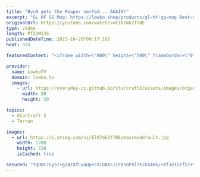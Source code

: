 ```yaml
---
title: "ByuN gets the Reaper nerfed... AGAIN!"
excerpt: "GL HF GG Mug: https://lowko.shop/products/gl-hf-gg-mug Best-of-3 series of top level StarCraft 2 between ByuN (Terran) and Solar (Zerg). In these games ByuN decides to make Reapers... and then more Reapers... and then in the next game he decides to go more Reapers. He loves Reapers, what else can I say?"
originalUrl: https://youtube.com/watch?v=El07mk2fT8E
type: video
length: PT22M13S
publishedDateTime: 2023-10-20T09:17:16Z
heat: 333

featuredContent: "<iframe width=\"800\" height=\"500\" frameborder=\"0\" src=\"https://www.youtube.com/embed/El07mk2fT8E\" allow=\"accelerometer; autoplay; encrypted-media; gyroscope; picture-in-picture\" allowfullscreen></iframe>"

provider:
  name: LowkoTV
  domain: lowko.tv
  images:
    - url: https://everyday-cc.github.io/starcraft2/assets/images/organizations/lowko.tv-50x50.jpg
      width: 50
      height: 50

topics:
  - StarCraft 2
  - Terran

images:
  - url: https://i.ytimg.com/vi/El07mk2fT8E/maxresdefault.jpg
    width: 1280
    height: 720
    isCached: true

secured: "YqUmC7Gy5T+gZAzXfLwaUp+cXiDAXcIIF8sGPXl7E2Gk4HS/+XfJvTcEfz7+5PiJ7+Cux8x3DqjDGiSjKQq94UvT3xVMA0UiZCRqaTy0jn2JxIIMfMOTMdGXipf27pvYI1UKr9PHeOHIelty1F3vHr/mn4nYnp6hA98cJzWYU5ptojYTFXycus1OfZZTa6gKozQj+JPfAecMBT3GqwutYkYQjaDwa0JJwnYggmhRYQmEhoI0v0ajuWgvLScm9ZxtfzMFYbq/2txMge9dvNVpco25zWJRrubvqvZXVwdcbonEyo5OiZV6qKu9VeF9to5yZeQBXWEpUnd1Gy4NeJONR4QhfGy/7rKILB1bvGoUcy8zdXqG6AJ5xUh8ZqUAj0GMSw9+qqPPVQKoB1g1/DMO8Q==;qJP/+2XbVFdHI36PGuEugw=="
---
```


